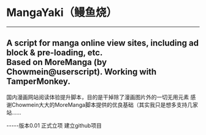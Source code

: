 # MangaYaki（鳗鱼烧）
-------------------------------------------------------
A script for manga online view sites, including ad block & pre-loading, etc.  
Based on MoreManga (by Chowmein@userscript).
Working with TamperMonkey.		
-------------------------------------------------------
国内漫画网站阅读体验提升脚本，目的是干掉除了漫画图片外的一切无用元素
感谢Chowmein大大的MoreManga脚本提供的优良基础（其实我只是想多支持几家站……

-----版本0.01
正式立项
建立github项目
